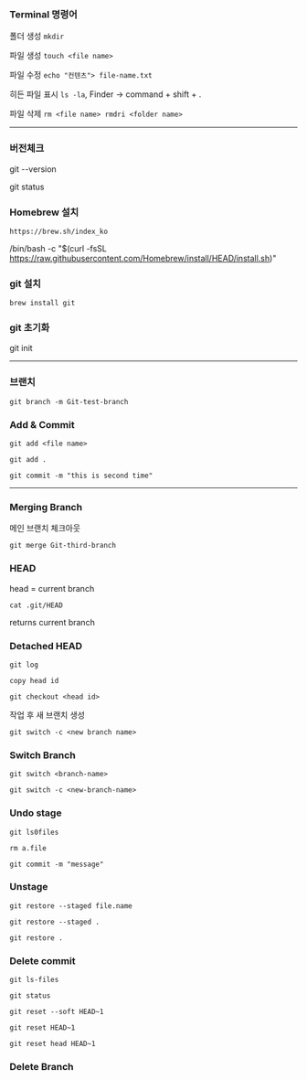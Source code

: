 ### Terminal 명령어

폴더 생성 `mkdir`

파일 생성  `touch <file name>`

파일 수정 `echo "컨텐츠"> file-name.txt`

히든 파일 표시 `ls -la`, Finder -> command + shift + .

파일 삭제 `rm <file name> rmdri <folder name>`

---

### 버전체크

git --version

git status

### Homebrew 설치

```
https://brew.sh/index_ko
```

/bin/bash -c "$(curl -fsSL https://raw.githubusercontent.com/Homebrew/install/HEAD/install.sh)"

### git 설치

```null
brew install git
```

### git 초기화

git init

---

### 브랜치

`git branch -m Git-test-branch`

### Add & Commit

`git add <file name>`

`git add .`

`git commit -m "this is second time"`

---



### Merging Branch

메인 브랜치 체크아웃

`git merge Git-third-branch`



### HEAD

head = current branch

`cat .git/HEAD`

returns current branch


### Detached HEAD

`git log`

`copy head id`

`git checkout <head id>`

작업 후 새 브랜치 생성

`git switch -c <new branch name>`

### Switch Branch

`git switch <branch-name>`

`git switch -c <new-branch-name>`

### Undo stage

`git ls0files`

`rm a.file`

`git commit -m "message"`

### Unstage

`git restore --staged file.name`

`git restore --staged .`

`git restore .`

### Delete commit

`git ls-files`

`git status`

`git reset --soft HEAD~1`

`git reset HEAD~1`

`git reset head HEAD~1`

### Delete Branch
